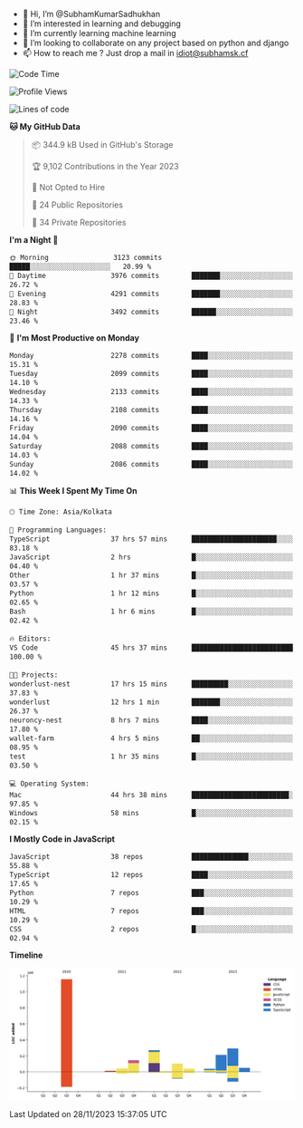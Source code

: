 - 👋 Hi, I’m @SubhamKumarSadhukhan
- 👀 I’m interested in learning and debugging
- 🌱 I’m currently learning machine learning
- 💞️ I’m looking to collaborate on any project based on python and django
- 📫 How to reach me ?
      Just drop a mail in idiot@subhamsk.cf

<!---
SubhamKumarSadhukhan/SubhamKumarSadhukhan is a ✨ special ✨ repository because its `README.md` (this file) appears on your GitHub profile.
You can click the Preview link to take a look at your changes.
--->


<!--START_SECTION:waka-->
![Code Time](http://img.shields.io/badge/Code%20Time-1%2C747%20hrs%2034%20mins-blue)

![Profile Views](http://img.shields.io/badge/Profile%20Views-0-blue)

![Lines of code](https://img.shields.io/badge/From%20Hello%20World%20I%27ve%20Written-2.4%20million%20lines%20of%20code-blue)

**🐱 My GitHub Data** 

> 📦 344.9 kB Used in GitHub's Storage 
 > 
> 🏆 9,102 Contributions in the Year 2023
 > 
> 🚫 Not Opted to Hire
 > 
> 📜 24 Public Repositories 
 > 
> 🔑 34 Private Repositories 
 > 
**I'm a Night 🦉** 

```text
🌞 Morning                3123 commits        █████░░░░░░░░░░░░░░░░░░░░   20.99 % 
🌆 Daytime                3976 commits        ███████░░░░░░░░░░░░░░░░░░   26.72 % 
🌃 Evening                4291 commits        ███████░░░░░░░░░░░░░░░░░░   28.83 % 
🌙 Night                  3492 commits        ██████░░░░░░░░░░░░░░░░░░░   23.46 % 
```
📅 **I'm Most Productive on Monday** 

```text
Monday                   2278 commits        ████░░░░░░░░░░░░░░░░░░░░░   15.31 % 
Tuesday                  2099 commits        ████░░░░░░░░░░░░░░░░░░░░░   14.10 % 
Wednesday                2133 commits        ████░░░░░░░░░░░░░░░░░░░░░   14.33 % 
Thursday                 2108 commits        ████░░░░░░░░░░░░░░░░░░░░░   14.16 % 
Friday                   2090 commits        ████░░░░░░░░░░░░░░░░░░░░░   14.04 % 
Saturday                 2088 commits        ████░░░░░░░░░░░░░░░░░░░░░   14.03 % 
Sunday                   2086 commits        ████░░░░░░░░░░░░░░░░░░░░░   14.02 % 
```


📊 **This Week I Spent My Time On** 

```text
🕑︎ Time Zone: Asia/Kolkata

💬 Programming Languages: 
TypeScript               37 hrs 57 mins      █████████████████████░░░░   83.18 % 
JavaScript               2 hrs               █░░░░░░░░░░░░░░░░░░░░░░░░   04.40 % 
Other                    1 hr 37 mins        █░░░░░░░░░░░░░░░░░░░░░░░░   03.57 % 
Python                   1 hr 12 mins        █░░░░░░░░░░░░░░░░░░░░░░░░   02.65 % 
Bash                     1 hr 6 mins         █░░░░░░░░░░░░░░░░░░░░░░░░   02.42 % 

🔥 Editors: 
VS Code                  45 hrs 37 mins      █████████████████████████   100.00 % 

🐱‍💻 Projects: 
wonderlust-nest          17 hrs 15 mins      █████████░░░░░░░░░░░░░░░░   37.83 % 
wonderlust               12 hrs 1 min        ███████░░░░░░░░░░░░░░░░░░   26.37 % 
neuroncy-nest            8 hrs 7 mins        ████░░░░░░░░░░░░░░░░░░░░░   17.80 % 
wallet-farm              4 hrs 5 mins        ██░░░░░░░░░░░░░░░░░░░░░░░   08.95 % 
test                     1 hr 35 mins        █░░░░░░░░░░░░░░░░░░░░░░░░   03.50 % 

💻 Operating System: 
Mac                      44 hrs 38 mins      ████████████████████████░   97.85 % 
Windows                  58 mins             █░░░░░░░░░░░░░░░░░░░░░░░░   02.15 % 
```

**I Mostly Code in JavaScript** 

```text
JavaScript               38 repos            ██████████████░░░░░░░░░░░   55.88 % 
TypeScript               12 repos            ████░░░░░░░░░░░░░░░░░░░░░   17.65 % 
Python                   7 repos             ███░░░░░░░░░░░░░░░░░░░░░░   10.29 % 
HTML                     7 repos             ███░░░░░░░░░░░░░░░░░░░░░░   10.29 % 
CSS                      2 repos             █░░░░░░░░░░░░░░░░░░░░░░░░   02.94 % 
```



**Timeline**

![Lines of Code chart](https://raw.githubusercontent.com/SubhamKumarSadhukhan/SubhamKumarSadhukhan/main/assets/bar_graph.png)


 Last Updated on 28/11/2023 15:37:05 UTC
<!--END_SECTION:waka-->
